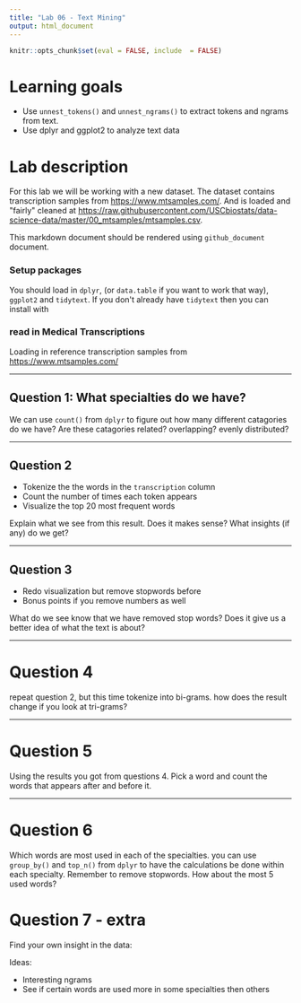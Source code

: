 ```yaml
---
title: "Lab 06 - Text Mining"
output: html_document
---
```



```r
knitr::opts_chunk$set(eval = FALSE, include  = FALSE)
```

# Learning goals

- Use `unnest_tokens()` and `unnest_ngrams()` to extract tokens and ngrams from text.
- Use dplyr and ggplot2 to analyze text data

# Lab description

For this lab we will be working with a new dataset. The dataset contains transcription samples from https://www.mtsamples.com/. And is loaded and "fairly" cleaned at https://raw.githubusercontent.com/USCbiostats/data-science-data/master/00_mtsamples/mtsamples.csv.

This markdown document should be rendered using `github_document` document.

<!-- # Setup the Git project and the GitHub repository -->

<!-- 1. Go to your documents (or wherever you are planning to store the data) in your computer, and create a folder for this project, for example, "PM566-labs" -->

<!-- 2. In that folder, save [this template](https://raw.githubusercontent.com/USCbiostats/PM566/master/website/content/assignment/06-lab.Rmd) as "README.Rmd". This will be the markdown file where all the magic will happen. -->

<!-- 3. Go to your GitHub account and create a new repository, hopefully of the same name that this folder has, i.e., "PM566-labs". -->

<!-- 4. Initialize the Git project, add the "README.Rmd" file, and make your first commit. -->

<!-- 5. Add the repo you just created on GitHub.com to the list of remotes, and push your commit to origin while setting the upstream. -->

### Setup packages

You should load in `dplyr`, (or `data.table` if you want to work that way), `ggplot2` and `tidytext`.
If you don't already have `tidytext` then you can install with



### read in Medical Transcriptions

Loading in reference transcription samples from https://www.mtsamples.com/



---

## Question 1: What specialties do we have?

We can use `count()` from `dplyr` to figure out how many different catagories do we have? Are these catagories related? overlapping? evenly distributed?



---

## Question 2

- Tokenize the the words in the `transcription` column
- Count the number of times each token appears
- Visualize the top 20 most frequent words

Explain what we see from this result. Does it makes sense? What insights (if any) do we get?

---

## Question 3

- Redo visualization but remove stopwords before
- Bonus points if you remove numbers as well

What do we see know that we have removed stop words? Does it give us a better idea of what the text is about?

---

# Question 4

repeat question 2, but this time tokenize into bi-grams. how does the result change if you look at tri-grams?

---

# Question 5

Using the results you got from questions 4. Pick a word and count the words that appears after and before it.

---

# Question 6 

Which words are most used in each of the specialties. you can use `group_by()` and `top_n()` from `dplyr` to have the calculations be done within each specialty. Remember to remove stopwords. How about the most 5 used words?

# Question 7 - extra

Find your own insight in the data:

Ideas:

- Interesting ngrams
- See if certain words are used more in some specialties then others

